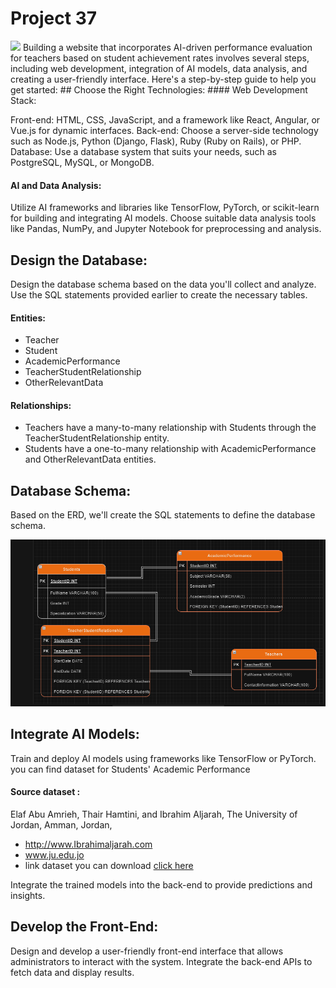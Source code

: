 # Project 37
<img src="https://raw.githubusercontent.com/salahkhenfer/AIJO/main/images/ai_strategy_and_implementation_plan-_final%20(2)-070.jpg">
Building a website that incorporates AI-driven performance evaluation for teachers based on student achievement rates involves several steps, including web development, integration of AI models, data analysis, and creating a user-friendly interface. Here's a step-by-step guide to help you get started:
## Choose the Right Technologies:
#### Web Development Stack:

Front-end: HTML, CSS, JavaScript, and a framework like React, Angular, or Vue.js for dynamic interfaces.
Back-end: Choose a server-side technology such as Node.js, Python (Django, Flask), Ruby (Ruby on Rails), or PHP.
Database: Use a database system that suits your needs, such as PostgreSQL, MySQL, or MongoDB.
#### AI and Data Analysis:

Utilize AI frameworks and libraries like TensorFlow, PyTorch, or scikit-learn for building and integrating AI models.
Choose suitable data analysis tools like Pandas, NumPy, and Jupyter Notebook for preprocessing and analysis.


 ## Design the Database:
Design the database schema based on the data you'll collect and analyze. Use the SQL statements provided earlier to create the necessary tables.
#### Entities:

- Teacher
- Student
- AcademicPerformance
- TeacherStudentRelationship
- OtherRelevantData
####  Relationships:

- Teachers have a many-to-many relationship with Students through the TeacherStudentRelationship entity.
- Students have a one-to-many relationship with AcademicPerformance and OtherRelevantData entities.
## Database Schema:
Based on the ERD, we'll create the SQL statements to define the database schema.

<img src="https://raw.githubusercontent.com/salahkhenfer/AIJO/main/projects/37/Screenshot%202023-09-24%20143546.png" />

## Integrate AI Models:
Train and deploy AI models using frameworks like TensorFlow or PyTorch.
you can find dataset for Students' Academic Performance
#### Source dataset :
Elaf Abu Amrieh, Thair Hamtini, and Ibrahim Aljarah, The University of Jordan, Amman, Jordan, 
- http://www.Ibrahimaljarah.com
- www.ju.edu.jo
- link dataset you can download
[click here](https://www.kaggle.com/datasets/aljarah/xAPI-Edu-Data)

Integrate the trained models into the back-end to provide predictions and insights.
## Develop the Front-End:
Design and develop a user-friendly front-end interface that allows administrators to interact with the system.
Integrate the back-end APIs to fetch data and display results.



